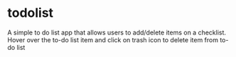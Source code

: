 # todolist
A simple to do list app that allows users to add/delete items on a checklist.
Hover over the to-do list item and click on trash icon to delete item from to-do list 
